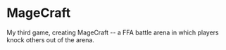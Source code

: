 # MageCraft
My third game, creating MageCraft -- a FFA battle arena in which players knock others out of the arena.
